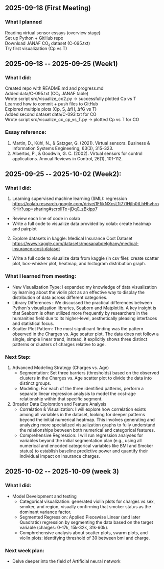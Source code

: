 ## 2025-09-18 (First Meeting)
### What I planned
Reading virtual sensor essays (overview stage) \
Set up Python + GitHub repo \
Download JANAF CO₂ dataset (C-095.txt) \
Try first visualization (Cp vs T) 

## 2025-09-18 -- 2025-09-25 (Week1)
### What I did:
Created repo with README.md and progress.md \
Added data/C-095.txt (CO₂ JANAF table) \
Wrote script src/visualize_co2.py → successfully plotted Cp vs T \
Learned how to commit + push files to GitHub \
Explored multiple plots (Cp, S, ΔfH, ΔfG vs T) \
Added second dataset data/C-093.txt for CO \
Wrote script src/visualize_co_cp_vs_T.py → plotted Cp vs T for CO

### Essay reference:
1. Martin, D., Kühl, N., & Satzger, G. (2021). Virtual sensors. Business & Information Systems Engineering, 63(3), 315-323.
2. Albertos, P., & Goodwin, G. C. (2002). Virtual sensors for control applications. Annual Reviews in Control, 26(1), 101-112.

## 2025-09-25 -- 2025-10-02 (Week2):
### What I did:
1. Learning supervised machine learning (SML): regression \
https://colab.research.google.com/drive/1FfikNXcsL1t77IHjIh0tLhHhvhrnKHir?usp=sharing#scrollTo=jDq0_zBkipp7 
- Review each line of code in colab
- Write a full code to visualize data provided by colab: create heatmap and pairplot 

2. Explore datasets in kaggle: Medical Insurance Cost Dataset \
https://www.kaggle.com/datasets/mosapabdelghany/medical-insurance-cost-dataset
- Write a full code to visualize data from kaggle (in csv file): create scatter plot, box-whisker plot, heatmap, and histogram distribution graph. 

### What I learned from meeting:
- New Visualization Type: I expanded my knowledge of data visualization by learning about the violin plot as an effective way to display the distribution of data across different categories.
- Library Differences :  We discussed the practical differences between Python's visualization libraries, Seaborn and Matplotlib. A key insight is that Seaborn is often utilized more frequently by researchers in the humanities field due to its higher-level, aesthetically pleasing interfaces and statistical focus.
- Scatter Plot Pattern: The most significant finding was the pattern observed in the Charges vs. Age scatter plot. The data does not follow a single, simple linear trend; instead, it explicitly shows three distinct patterns or clusters of charges relative to age.

### Next Step:
1. Advanced Modeling Strategy (Charges vs. Age)
    - Segmentation: Set three barriers (thresholds) based on the observed clusters in the Charges vs. Age scatter plot to divide the data into distinct groups.
    - Modeling: For each of the three identified patterns, perform a separate linear regression analysis to model the cost-age relationship within that specific segment.
2. Broader Data Exploration and Feature Analysis
    - Correlation & Visualization: I will explore how correlation exists among all variables in the dataset, looking for deeper patterns beyond the initial numerical heatmap. This involves generating and analyzing more specialized visualization graphs to fully understand the relationships between both numerical and categorical features.
    - Comprehensive Regression: I will run regression analyses for variables beyond the initial segmentation plan (e.g., using all numerical and encoded categorical variables like BMI and Smoker status) to establish baseline predictive power and quantify their individual impact on insurance charges.

## 2025-10-02 -- 2025-10-09 (week 3)
### What I did:
- Model Development and testing
    - Categorical visualization: generated violin plots for charges vs sex, smoker, and region, visually confirming that smoker status as the dominant variance factor.
    - Segmented Regression: Applied Piecewise Linear (and later Quadratic) regression by segmenting the data based on the target variable (charges: 0-17k, 15k-32k, 31k-60k).
    - Comphrehensive analysis about scatter plots, swarm plots, and violin plots: identifying threshold of 30 between bmi and charge.
### Next week plan:
- Delve deeper into the field of Artificial neural network






